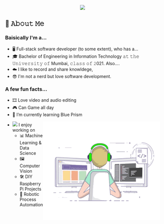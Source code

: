 <p align="center">
    <img src="https://github.com/KeithDsouza25/KeithDsouza25//raw/main/assets/final.gif">
  </p>
<!--
<!--
-->

## 📖 𝙰𝚋𝚘𝚞𝚝 𝙼𝚎

### Baisically I'm a...

- 🖥️ Full-stack software developer (to some extent), who has a... 
- 🎓 Bachelor of Engineering in Information Technology 𝚊𝚝 𝚝𝚑𝚎 𝚄𝚗𝚒𝚟𝚎𝚛𝚜𝚒𝚝𝚢 𝚘𝚏 Mumbai, 𝚌𝚕𝚊𝚜𝚜 𝚘𝚏 𝟸021. Also....
- ☁️ I like to record and share knowldege, 
- 😎 I'm not a nerd but love software development.

### A few fun facts...

- 🎞️  Love video and audio editing
- 🎮  Can Game all day
- 🌱 I’m currently learning Blue Prism
<img width="380" height="320" src="https://github.com/KeithDsouza25/KeithDsouza25//raw/main/assets/coder.gif" align=right>

- <img src="https://media.giphy.com/media/WUlplcMpOCEmTGBtBW/giphy.gif" width="30">  I enjoy working on
  - 📊 Machine Learning & Data Science
  - 🖼 Computer Vision
  - 🛠 DIY Raspberry Pi Projects
  - 🤖 Robotic Process Automation

<!--
-->
